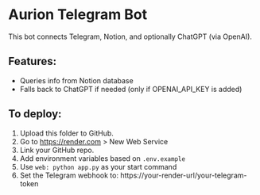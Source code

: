 # Aurion Telegram Bot

This bot connects Telegram, Notion, and optionally ChatGPT (via OpenAI).

## Features:
- Queries info from Notion database
- Falls back to ChatGPT if needed (only if OPENAI_API_KEY is added)

## To deploy:
1. Upload this folder to GitHub.
2. Go to https://render.com > New Web Service
3. Link your GitHub repo.
4. Add environment variables based on `.env.example`
5. Use `web: python app.py` as your start command
6. Set the Telegram webhook to: https://your-render-url/your-telegram-token
